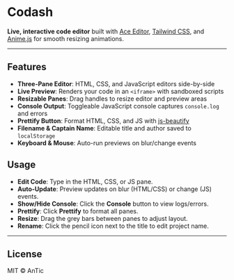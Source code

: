 # Codash

**Live, interactive code editor** built with [Ace Editor](https://ace.c9.io/), [Tailwind CSS](https://tailwindcss.com/), and [Anime.js](https://animejs.com/) for smooth resizing animations.

---

## Features

* **Three-Pane Editor**: HTML, CSS, and JavaScript editors side-by-side
* **Live Preview**: Renders your code in an `<iframe>` with sandboxed scripts
* **Resizable Panes**: Drag handles to resize editor and preview areas
* **Console Output**: Toggleable JavaScript console captures `console.log` and errors
* **Prettify Button**: Format HTML, CSS, and JS with [js-beautify](https://github.com/beautify-web/js-beautify)
* **Filename & Captain Name**: Editable title and author saved to `localStorage`
* **Keyboard & Mouse**: Auto-run previews on blur/change events

## Usage

* **Edit Code**: Type in the HTML, CSS, or JS pane.
* **Auto-Update**: Preview updates on blur (HTML/CSS) or change (JS) events.
* **Show/Hide Console**: Click the **Console** button to view logs/errors.
* **Prettify**: Click **Prettify** to format all panes.
* **Resize**: Drag the grey bars between panes to adjust layout.
* **Rename**: Click the pencil icon next to the title to edit project name.
---

## License

MIT © AnTic
